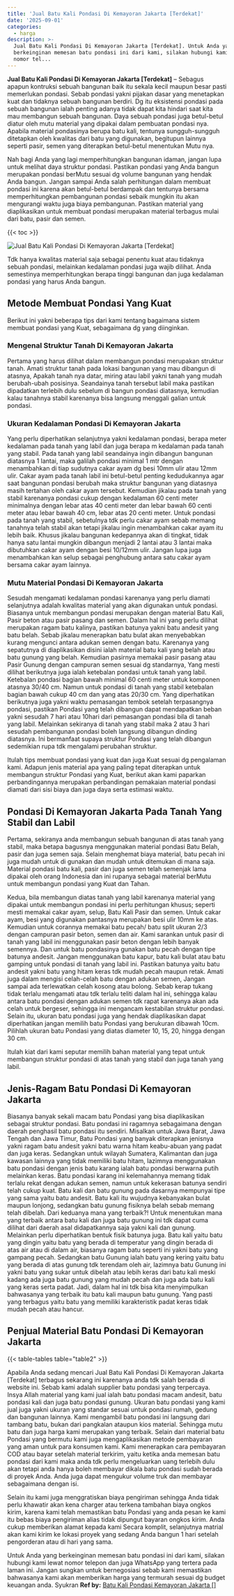 ```yaml
---
title: 'Jual Batu Kali Pondasi Di Kemayoran Jakarta [Terdekat]'
date: '2025-09-01'
categories:
  - harga
description: >-
  Jual Batu Kali Pondasi Di Kemayoran Jakarta [Terdekat]. Untuk Anda yang
  berkeinginan memesan batu pondasi ini dari kami, silakan hubungi kami lewat
  nomor tel...
---
```


**Jual Batu Kali Pondasi Di Kemayoran Jakarta \[Terdekat\]** – Sebagus apapun kontruksi sebuah bangunan baik itu sekala kecil maupun besar pasti memerlukan pondasi. Sebab pondasi yakni pijakan dasar yang menetapkan kuat dan tidaknya sebuah bangunan berdiri. Dg itu eksistensi pondasi pada sebuah bangunan ialah penting adanya tidak dapat kita hindari saat kita mau membangun sebuah bangunan. Daya sebuah pondasi juga betul-betul diatur oleh mutu material yang dipakai dalam pembuatan pondasi nya. Apabila material pondasinya berupa batu kali, tentunya sungguh-sungguh ditetapkan oleh kwalitas dari batu yang digunakan, begitupun lainnya seperti pasir, semen yang diterapkan betul-betul menentukan Mutu nya.

Nah bagi Anda yang lagi memperhitungkan bangunan idaman, jangan lupa untuk melihat daya struktur pondasi. Pastikan pondasi yang Anda bangun merupakan pondasi berMutu sesuai dg volume bangunan yang hendak Anda bangun. Jangan sampai Anda salah perhitungan dalam membuat pondasi ini karena akan betul-betul berdampak dan tentunya bersama memperhitungkan pembangunan pondasi sebaik mungkin itu akan mengurangi waktu juga biaya pembangunan. Pastikan material yang diaplikasikan untuk membuat pondasi merupakan material terbagus mulai dari batu, pasir dan semen.

{{< toc >}}

![Jual Batu Kali Pondasi Di Kemayoran Jakarta [Terdekat]](/images/jual-batu-kali-25.png)

Tdk hanya kwalitas material saja sebagai penentu kuat atau tidaknya sebuah pondasi, melainkan kedalaman pondasi juga wajib dilihat. Anda semestinya memperhitungkan berapa tinggi bangunan dan juga kedalaman pondasi yang harus Anda bangun.

## Metode Membuat Pondasi Yang Kuat

Berikut ini yakni beberapa tips dari kami tentang bagaimana sistem membuat pondasi yang Kuat, sebagaimana dg yang diinginkan.

### Mengenal Struktur Tanah Di Kemayoran Jakarta

Pertama yang harus dilihat dalam membangun pondasi merupakan struktur tanah. Amati struktur tanah pada lokasi bangunan yang mau dibangun di atasnya, Apakah tanah nya datar, miring atau labil yakni tanah yang mudah berubah-ubah posisinya. Seandainya tanah tersebut labil maka pastikan dipadatkan terlebih dulu sebelum di bangun pondasi diatasnya, kemudian kalau tanahnya stabil karenanya bisa langsung menggali galian untuk pondasi.

### Ukuran Kedalaman Pondasi Di Kemayoran Jakarta

Yang perlu diperhatikan selanjutnya yakni kedalaman pondasi, berapa meter kedalaman pada tanah yang labil dan juga berapa m kedalaman pada tanah yang stabil. Pada tanah yang labil seandainya ingin dibangun bangunan diatasnya 1 lantai, maka galilah pondasi minimal 1 mtr dengan menambahkan di tiap sudutnya cakar ayam dg besi 10mm ulir atau 12mm ulir. Cakar ayam pada tanah labil ini betul-betul penting kedudukannya agar saat bangunan pondasi berubah maka struktur bangunan yang diatasnya masih tertahan oleh cakar ayam tersebut. Kemudian jikalau pada tanah yang stabil karenanya pondasi cukup dengan kedalaman 60 centi meter minimalnya dengan lebar atas 40 centi meter dan lebar bawah 60 centi meter atau lebar bawah 40 cm, lebar atas 20 centi meter. Untuk pondasi pada tanah yang stabil, sebetulnya tdk perlu cakar ayam sebab memang tanahnya telah stabil akan tetapi jikalau ingin menambahkan cakar ayam itu lebih baik. Khusus jikalau bangunan kedepannya akan di tingkat, tidak hanya satu lantai mungkin dibangun menjadi 2 lantai atau 3 lantai maka dibutuhkan cakar ayam dengan besi 10/12mm ulir. Jangan lupa juga menambahkan kan selup sebagai penghubung antara satu cakar ayam bersama cakar ayam lainnya.

### Mutu Material Pondasi Di Kemayoran Jakarta

Sesudah mengamati kedalaman pondasi karenanya yang perlu diamati selanjutnya adalah kwalitas material yang akan digunakan untuk pondasi. Biasanya untuk membangun pondasi merupakan dengan material Batu Kali, Pasir beton atau pasir pasang dan semen. Dalam hal ini yang perlu dilihat merupakan ragam batu kalinya, pastikan batunya yakni batu andesit yang batu belah. Sebab jikalau menerapkan batu bulat akan menyebabkan kurang mengunci antara adukan semen dengan batu. Karenanya yang sepatutnya di diaplikasikan disini ialah material batu kali yang belah atau batu gunung yang belah. Kemudian pasirnya memakai pasir pasang atau Pasir Gunung dengan campuran semen sesuai dg standarnya, Yang mesti dilihat berikutnya juga ialah ketebalan pondasi untuk tanah yang labil. Ketebalan pondasi bagian bawah minimal 60 centi meter untuk komponen atasnya 30/40 cm. Namun untuk pondasi di tanah yang stabil ketebalan bagian bawah cukup 40 cm dan yang atas 20/30 cm. Yang diperhatikan berikutnya juga yakni waktu pemasangan tembok setelah terpasangnya pondasi, pastikan Pondasi yang telah dibangun dapat mendapatkan beban yakni sesudah 7 hari atau 10hari dari pemasangan pondasi bila di tanah yang labil. Melainkan sekiranya di tanah yang stabil maka 2 atau 3 hari sesudah pembangunan pondasi boleh langsung dibangun dinding diatasnya. Ini bermanfaat supaya struktur Pondasi yang telah dibangun sedemikian rupa tdk mengalami perubahan struktur.

Itulah tips membuat pondasi yang kuat dan juga Kuat sesuai dg pengalaman kami. Adapun jenis material apa yang paling tepat diterapkan untuk membangun struktur Pondasi yang Kuat, berikut akan kami paparkan perbandingannya merupakan perbandingan pemakaian material pondasi diamati dari sisi biaya dan juga daya serta estimasi waktu.

## Pondasi Di Kemayoran Jakarta Pada Tanah Yang Stabil dan Labil

Pertama, sekiranya anda membangun sebuah bangunan di atas tanah yang stabil, maka betapa bagusnya menggunakan material pondasi Batu Belah, pasir dan juga semen saja. Selain menghemat biaya material, batu pecah ini juga mudah untuk di gunakan dan mudah untuk ditemukan di mana saja. Material pondasi batu kali, pasir dan juga semen telah semenjak lama dipakai oleh orang Indonesia dan ini rupanya sebagai material berMutu untuk membangun pondasi yang Kuat dan Tahan.

Kedua, bila membangun diatas tanah yang labil karenanya material yang dipakai untuk membangun pondasi ini perlu perhitungan khusus; seperti mesti memakai cakar ayam, selup, Batu Kali Pasir dan semen. Untuk cakar ayam, besi yang digunakan pantasnya merupakan besi ulir 10mm ke atas. Kemudian untuk corannya memakai batu pecah/ batu split ukuran 2/3 dengan campuran pasir beton, semen dan air. Kami sarankan untuk pasir di tanah yang labil ini menggunakan pasir beton dengan lebih banyak semennya. Dan untuk batu pondasinya gunakan batu pecah dengan tipe batunya andesit. Jangan menggunakan batu kapur, batu kali bulat atau batu gamping untuk pondasi di tanah yang labil ini. Pastikan batunya yaitu batu andesit yakni batu yang hitam keras tdk mudah pecah maupun retak. Amati juga dalam mengisi celah-celah batu dengan adukan semen, Jangan sampai ada terlewatkan celah kosong atau bolong. Sebab kerap tukang tidak terlalu mengamati atau tdk terlalu teliti dalam hal ini, sehingga kalau antara batu pondasi dengan adukan semen tdk rapat karenanya akan ada celah untuk bergeser, sehingga ini mengancam kestabilan struktur pondasi. Selain itu, ukuran batu pondasi juga yang hendak diaplikasikan dapat diperhatikan jangan memilih batu Pondasi yang berukuran dibawah 10cm. Pilihlah ukuran batu Pondasi yang diatas diameter 10, 15, 20, hingga dengan 30 cm.

Itulah kiat dari kami seputar memilih bahan material yang tepat untuk membangun struktur pondasi di atas tanah yang stabil dan juga tanah yang labil.

## Jenis-Ragam Batu Pondasi Di Kemayoran Jakarta

Biasanya banyak sekali macam batu Pondasi yang bisa diaplikasikan sebagai struktur pondasi. Batu pondasi ini ragamnya sebagaimana dengan daerah penghasil batu pondasi itu sendiri. Misalkan untuk Jawa Barat, Jawa Tengah dan Jawa Timur, Batu Pondasi yang banyak diterapkan jenisnya yakni ragam batu andesit yakni batu warna hitam keabu-abuan yang padat dan juga keras. Sedangkan untuk wilayah Sumatera, Kalimantan dan juga kawasan lainnya yang tidak memiliki batu hitam, lazimnya menggunakan batu pondasi dengan jenis batu karang ialah batu pondasi berwarna putih melainkan keras. Batu pondasi karang ini kelemahannya memang tidak terlalu rekat dengan adukan semen, namun untuk kekerasan batunya sendiri telah cukup kuat. Batu kali dan batu gunung pada dasarnya mempunyai tipe yang sama yaitu batu andesit. Batu kali itu wujudnya kebanyakan bulat maupun lonjong, sedangkan batu gunung fisiknya belah sebab memang telah dibelah. Dari keduanya mana yang terbaik?! Untuk menentukan mana yang terbaik antara batu kali dan juga batu gunung ini tdk dapat cuma dilihat dari daerah asal didapatkannya saja yakni kali dan gunung. Melainkan perlu diperhatikan bentuk fisik batunya juga. Batu kali yaitu batu yang dingin yaitu batu yang berada di temperatur yang dingin berada di atas air atau di dalam air, biasanya ragam batu seperti ini yakni batu yang gampang pecah. Sedangkan batu Gunung ialah batu yang kering yaitu batu yang berada di atas gunung tdk terendam oleh air, lazimnya batu Gunung ini yakni batu yang sukar untuk dibelah atau lebih keras dari batu kali meski kadang ada juga batu gunung yang mudah pecah dan juga ada batu kali yang keras serta padat. Jadi, dalam hal ini tdk bisa kita menyimpulkan bahwasanya yang terbaik itu batu kali maupun batu gunung. Yang pasti yang terbagus yaitu batu yang memiliki karakteristik padat keras tidak mudah pecah atau hancur.

## Penjual Material Batu Pondasi Di Kemayoran Jakarta

{{< table-tables table="table2" >}}

Apabila Anda sedang mencari Jual Batu Kali Pondasi Di Kemayoran Jakarta \[Terdekat\] terbagus sekarang ini karenanya anda tdk salah berada di website ini. Sebab kami adalah supplier batu pondasi yang terpercaya. Insya Allah material yang kami jual ialah batu pondasi macam andesit, batu pondasi kali dan juga batu pondasi gunung. Ukuran batu pondasi yang kami jual juga yakni ukuran yang standar sesuai untuk pondasi rumah, gedung dan bangunan lainnya. Kami mengambil batu pondasi ini langsung dari tambang batu, bukan dari pangkalan ataupun kios material. Sehingga mutu batu dan juga harga kami merupakan yang terbaik. Selain dari material batu Pondasi yang bermutu kami juga mengaplikasikan metode pembayaran yang aman untuk para konsumen kami. Kami menerapkan cara pembayaran COD atau bayar setelah material terkirim, yaitu ketika anda memesan batu pondasi dari kami maka anda tdk perlu mengeluarkan uang terlebih dulu akan tetapi anda hanya boleh membayar dikala batu pondasi sudah berada di proyek Anda. Anda juga dapat mengukur volume truk dan membayar sebagaimana dengan isi.

Selain itu kami juga menggratiskan biaya pengiriman sehingga Anda tidak perlu khawatir akan kena charger atau terkena tambahan biaya ongkos kirim, karena kami telah memastikan batu Pondasi yang anda pesan ke kami itu bebas biaya pengiriman alias tidak dipungut bayaran ongkos kirim. Anda cukup memberikan alamat kepada kami Secara komplit, selanjutnya matrial akan kami kirim ke lokasi proyek yang sedang Anda bangun 1 hari setelah pengorderan atau di hari yang sama.

Untuk Anda yang berkeinginan memesan batu pondasi ini dari kami, silakan hubungi kami lewat nomor telepon dan juga WhatsApp yang tertera pada laman ini. Jangan sungkan untuk bernegosiasi sebab kami memastikan bahwasanya kami akan memberikan harga yang termurah sesuai dg budget keuangan anda. Syukran
**Ref by:** [Batu Kali Pondasi Kemayoran Jakarta []](https://id.wikipedia.org/wiki/Batu)
